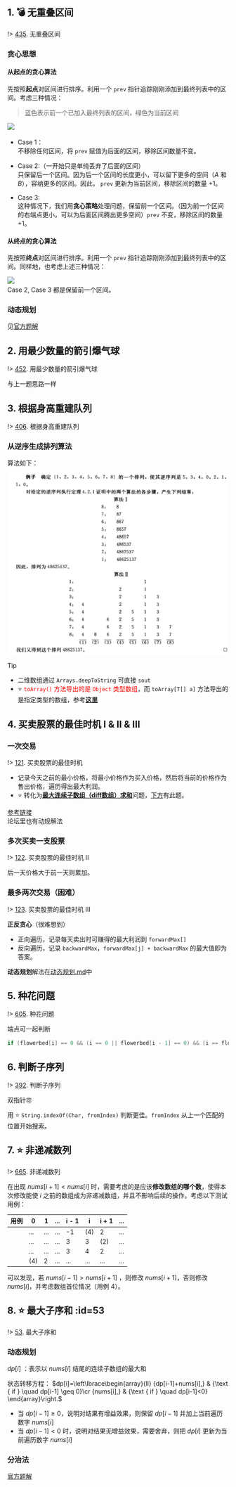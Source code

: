 ## 1. 💣 无重叠区间

!> [435](https://leetcode-cn.com/problems/non-overlapping-intervals/). 无重叠区间

### 贪心思想
#### 从起点的贪心算法
先按照**起点**对区间进行排序。利用一个 `prev` 指针追踪刚刚添加到最终列表中的区间。考虑三种情况：

> 蓝色表示前一个已加入最终列表的区间，绿色为当前区间

![](https://pic.leetcode-cn.com/311ab170f5b301b3a97ebb5be89317e5c9ca47be5117b5bfbf3083ceec7346b4-image.png)

- Case 1：  
不移除任何区间，将 `prev` 赋值为后面的区间，移除区间数量不变。  
- Case 2:（一开始只是单纯丢弃了后面的区间）  
只保留后一个区间。因为后一个区间的长度更小，可以留下更多的空间（$A$ 和 $B$），容纳更多的区间。因此， `prev` 更新为当前区间，移除区间的数量 +1。

- Case 3:  
这种情况下，我们用**贪心策略**处理问题，保留前一个区间。（因为前一个区间的右端点更小，可以为后面区间腾出更多空间）`prev` 不变，移除区间的数量 +1。

#### 从终点的贪心算法
先按照**终点**对区间进行排序。利用一个 `prev` 指针追踪刚刚添加到最终列表中的区间。同样地，也考虑上述三种情况：

![](https://pic.leetcode-cn.com/373670ac0b63f74c34f7d3beac0db5d78e950d493ca9f7ac2c926313ee4445cb-image.png)  
Case 2, Case 3 都是保留前一个区间。 

### 动态规划
见[官方题解](https://leetcode-cn.com/problems/non-overlapping-intervals/solution/wu-zhong-die-qu-jian-by-leetcode/)

## 2. 用最少数量的箭引爆气球

!> [452](https://leetcode-cn.com/problems/minimum-number-of-arrows-to-burst-balloons). 用最少数量的箭引爆气球

与上一题思路一样

## 3. 根据身高重建队列

!> [406](https://leetcode-cn.com/problems/queue-reconstruction-by-height). 根据身高重建队列

### 从逆序生成排列算法  
算法如下：

![](_images/greedy-3-1.png ':size=80%')

> [!TIP]
> - 二维数组通过 `Arrays.deepToString` 可直接 `sout`
> - ⭐ <span style="color: red"> `toArray()` 方法导出的是 `Object` 类型数组</span>，而 `toArray[T[] a]` 方法导出的是指定类型的数组，参考[**这里**](https://blog.csdn.net/weixin_42029901/article/details/103363697)  
<!-- 或![这里](https://cdn.jsdelivr.net/gh/JingqingLin/ImageHosting/img/20200206122700.png) -->

## 4. 买卖股票的最佳时机 I & II & III
### 一次交易

!> [121](https://leetcode-cn.com/problems/best-time-to-buy-and-sell-stock/). 买卖股票的最佳时机

- 记录今天之前的最小价格，将最小价格作为买入价格，然后将当前的价格作为售出价格，遍历得出最大利润。
- ⭐ 转化为[**最大连续子数组（diff数组）求和**](https://leetcode-cn.com/problems/maximum-subarray/solution/dong-tai-gui-hua-fen-zhi-fa-python-dai-ma-java-dai/)问题，[下方](#_53)有此题。

[参考链接](https://leetcode-cn.com/problems/best-time-to-buy-and-sell-stock/solution/121-mai-mai-gu-piao-de-zui-jia-shi-ji-dp-7-xing-ji/)  
论坛里也有动规解法

### 多次买卖一支股票

!> [122](https://leetcode-cn.com/problems/best-time-to-buy-and-sell-stock-ii/). 买卖股票的最佳时机 II

后一天价格大于前一天则累加。

### 最多两次交易（困难）

!> [123](https://leetcode-cn.com/problems/best-time-to-buy-and-sell-stock-iii/). 买卖股票的最佳时机 III

**正反贪心**（很难想到）  
- 正向遍历，记录每天卖出时可赚得的最大利润到 `forwardMax[]`
- 反向遍历，记录 `backwardMax`，`forwardMax[j] + backwardMax` 的最大值即为答案。

**动态规划**解法在[动态规划.md](leetcode/algorithm/动态规划?id=_3-买卖股票的最佳时机-iii-amp-iv)中

## 5. 种花问题

!> [605](https://leetcode-cn.com/problems/can-place-flowers/). 种花问题

端点可一起判断  

```java
if (flowerbed[i] == 0 && (i == 0 || flowerbed[i - 1] == 0) && (i == flowerbed.length - 1 || flowerbed[i + 1] == 0))
```

## 6. 判断子序列

!> [392](https://leetcode-cn.com/problems/is-subsequence/). 判断子序列

双指针🉑

用 ⭐ `String.indexOf(Char, fromIndex)` 判断更佳。`fromIndex` 从上一个匹配的位置开始搜索。

## 7. ⭐ 非递减数列

!> [665](https://leetcode-cn.com/problems/non-decreasing-array/). 非递减数列

在出现 $nums[i + 1] < nums[i]$ 时，需要考虑的是应该**修改数组的哪个数**，使得本次修改能使 $i$ 之前的数组成为非递减数组，并且不影响后续的操作。考虑以下测试用例：

| 用例 | 0   | 1   | ... | i - 1 | i   | i + 1 | ... |
| ---- | --- | --- | --- | ----- | --- | ----- | --- |
|      | ... | ... | ... | -1    | (4) | 2     | ... |
|      | ... | ... | ... | 3     | 3   | (2)   | ... |
|      | ... | ... | ... | 3     | 4   | 2     | ... |
|      | (4) | 2   | ... | ...   | ... | ...   | ... |

可以发现，若 $nums[i - 1] > nums[i + 1]$ ，则修改 $nums[i + 1]$，否则修改 $nums[i]$，并考虑数组首位情况（用例 4）。

## 8. ⭐ 最大子序和 :id=53

!> [53](https://leetcode-cn.com/problems/maximum-subarray). 最大子序和

### 动态规划
$dp[i]$ ：表示以 $nums[i]$ 结尾的连续子数组的最大和

状态转移方程：
$dp[i]=\left\lbrace\begin{array}{ll}
{dp[i-1]+nums[i],} & {\text { if } \quad dp[i-1] \geq 0}\cr
{nums[i],} & {\text { if } \quad dp[i-1]<0}
\end{array}\right.$  

- 当 $dp[i - 1] \geq 0$，说明对结果有增益效果，则保留 $dp[i - 1]$ 并加上当前遍历数字 $nums[i]$
- 当 $dp[i - 1] < 0$  时，说明对结果无增益效果，需要舍弃，则把 $dp[i]$ 更新为当前遍历数字 $nums[i]$

### 分治法

[官方题解](https://leetcode-cn.com/problems/maximum-subarray/solution/zui-da-zi-xu-he-by-leetcode-solution/)
